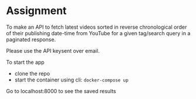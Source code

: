 # Assignment

To make an API to fetch latest videos sorted in reverse chronological order of their publishing date-time from YouTube for a given tag/search query in a paginated response.

Please use the API keysent over email.

To start the app

- clone the repo
- start the container using cli: ```docker-compose up```

Go to localhost:8000 to see the saved results
